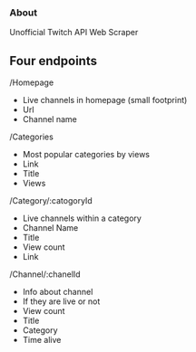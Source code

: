 ### About
Unofficial Twitch API Web Scraper

## Four endpoints

/Homepage
- Live channels in homepage (small footprint)
- Url
- Channel name

/Categories
- Most popular categories by views
- Link
- Title
- Views

/Category/:catogoryId
- Live channels within a category
- Channel Name
- Title
- View count
- Link

/Channel/:chanelId
- Info about channel
- If they are live or not
- View count
- Title
- Category
- Time alive